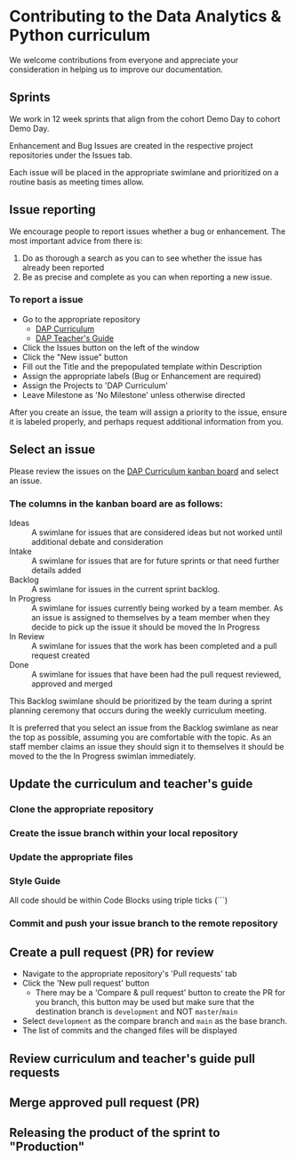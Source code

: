 # Contributing to the Data Analytics & Python curriculum

We welcome contributions from everyone and appreciate your consideration in helping us to improve our documentation.  

## Sprints

We work in 12 week sprints that align from the cohort Demo Day to cohort Demo Day.

Enhancement and Bug Issues are created in the respective project repositories under the Issues tab.

Each issue will be placed in the appropriate swimlane and prioritized on a routine basis as meeting times allow.

## Issue reporting

We encourage people to report issues whether a bug or enhancement. The most important advice from there is:

1. Do as thorough a search as you can to see whether the issue has already been reported
1. Be as precise and complete as you can when reporting a new issue.

### To report a issue

- Go to the appropriate repository
  - [DAP Curriculum](https://github.com/savvy-coders/dap-curriculum)
  - [DAP Teacher's Guide](https://github.com/savvy-coders/dap-teachers-guide)
- Click the Issues button on the left of the window
- Click the "New issue" button
- Fill out the Title and the prepopulated template within Description
- Assign the appropriate labels (Bug or Enhancement are required)
- Assign the Projects to 'DAP Curriculum'
- Leave Milestone as 'No Milestone' unless otherwise directed

After you create an issue, the team will assign a priority to the issue, ensure it is labeled properly, and perhaps request additional information from you.

## Select an issue

Please review the issues on the [DAP Curriculum kanban board](https://github.com/orgs/savvy-coders/projects/3) and select an issue.

### The columns in the kanban board are as follows:
<dl>
  <dt>Ideas</dt>
  <dd>A swimlane for issues that are considered ideas but not worked until additional debate and consideration</dd>
  <dt>Intake</dt>
  <dd>A swimlane for issues that are for future sprints or that need further details added</dd>
  <dt>Backlog</dt>
  <dd>A swimlane for issues in the current sprint backlog.</dd>
  <dt>In Progress</dt>
  <dd>A swimlane for issues currently being worked by a team member.  As an issue is assigned to themselves by a team member when they decide to pick up the issue it should be moved the In Progress</dd>
  <dt>In Review</dt>
  <dd>A swimlane for issues that the work has been completed and a pull request created</dd>
  <dt>Done</dt>
  <dd>A swimlane for issues that have been had the pull request reviewed, approved and merged</dd>
</dl>

This Backlog swimlane should be prioritized by the team during a sprint planning ceremony that occurs during the weekly curriculum meeting.

It is preferred that you select an issue from the Backlog swimlane as near the top as possible, assuming you are comfortable with the topic.  As an staff member claims an issue they should sign it to themselves it should be moved to the the In Progress swimlan immediately.

## Update the curriculum and teacher's guide

### Clone the appropriate repository


### Create the issue branch within your local repository


### Update the appropriate files


### Style Guide

All code should be within Code Blocks using triple ticks (```)


### Commit and push your issue branch to the remote repository


## Create a pull request (PR) for review

- Navigate to the appropriate repository's 'Pull requests' tab
- Click the 'New pull request' button
  - There may be a 'Compare & pull request' button to create the PR for you branch, this button may be used but make sure that the destination branch is `development` and NOT `master`/`main`
- Select `development` as the compare branch and `main` as the base branch.
- The list of commits and the changed files will be displayed

## Review curriculum and teacher's guide pull requests

## Merge approved pull request (PR)

## Releasing the product of the sprint to "Production"